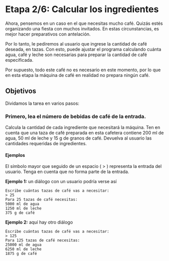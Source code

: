 # Etapa 2/6: Calcular los ingredientes
Ahora, pensemos en un caso en el que necesitas mucho café. Quizás estés organizando una fiesta con muchos invitados. En estas circunstancias, es mejor hacer preparativos con antelación.

Por lo tanto, le pediremos al usuario que ingrese la cantidad de café deseada, en tazas. Con esto, puede ajustar el programa calculando cuánta agua, café y leche son necesarias para preparar la cantidad de café especificada.

Por supuesto, todo este café no es necesario en este momento, por lo que en esta etapa la máquina de café en realidad no prepara ningún café.

## Objetivos
Dividamos la tarea en varios pasos:

### Primero, lea el número de bebidas de café de la entrada.
Calcula la cantidad de cada ingrediente que necesitará la máquina. Ten en cuenta que una taza de café preparada en esta cafetera contiene 200 ml de agua, 50 ml de leche y 15 g de granos de café.
Devuelva al usuario las cantidades requeridas de ingredientes.
#### Ejemplos
El símbolo mayor que seguido de un espacio ( > ) representa la entrada del usuario. Tenga en cuenta que no forma parte de la entrada.

**Ejemplo 1:** un diálogo con un usuario podría verse así
```
Escribe cuántas tazas de café vas a necesitar:
> 25
Para 25 tazas de café necesitas: 
5000 ml de agua
1250 ml de leche
375 g de café
```
**Ejemplo 2:** aquí hay otro diálogo
```
Èscribe cuántas tazas de café vas a necesitar:
> 125
Para 125 tazas de café necesitas:
25000 ml de agua
6250 ml de leche
1875 g de café
```
